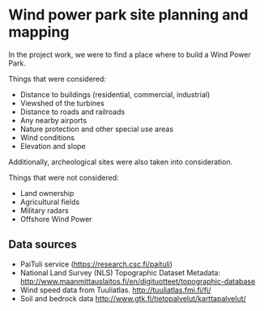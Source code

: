 # Wind power park site planning and mapping

In the project work, we were to find a place where to build a Wind Power Park. 

Things that were considered:

- Distance to buildings (residential, commercial, industrial)
- Viewshed of the turbines
- Distance to roads and railroads
- Any nearby airports
- Nature protection and other special use areas
- Wind conditions
- Elevation and slope

Additionally, archeological sites were also taken into consideration.

Things that were  not considered:

- Land ownership
- Agricultural fields 
- Military radars 
- Offshore Wind Power

## Data sources

- PaiTuli service (https://research.csc.fi/paituli)
- National Land Survey (NLS) Topographic Dataset Metadata: http://www.maanmittauslaitos.fi/en/digituotteet/topographic-database 
- Wind speed data from Tuuliatlas. http://tuuliatlas.fmi.fi/fi/
- Soil and bedrock data http://www.gtk.fi/tietopalvelut/karttapalvelut/
